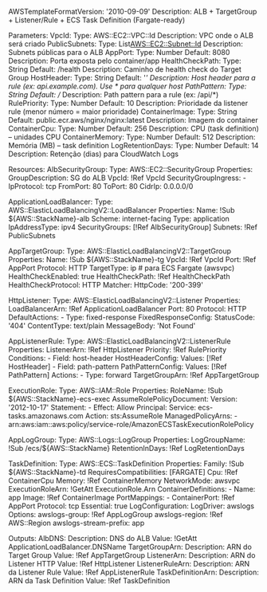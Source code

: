AWSTemplateFormatVersion: '2010-09-09'
Description: ALB + TargetGroup + Listener/Rule + ECS Task Definition (Fargate-ready)

Parameters:
  VpcId:
    Type: AWS::EC2::VPC::Id
    Description: VPC onde o ALB será criado
  PublicSubnets:
    Type: List<AWS::EC2::Subnet::Id>
    Description: Subnets públicas para o ALB
  AppPort:
    Type: Number
    Default: 8080
    Description: Porta exposta pelo container/app
  HealthCheckPath:
    Type: String
    Default: /health
    Description: Caminho de health check do Target Group
  HostHeader:
    Type: String
    Default: '*'
    Description: Host header para a rule (ex: api.example.com). Use * para qualquer host
  PathPattern:
    Type: String
    Default: /*
    Description: Path pattern para a rule (ex: /api/*)
  RulePriority:
    Type: Number
    Default: 10
    Description: Prioridade da listener rule (menor número = maior prioridade)
  ContainerImage:
    Type: String
    Default: public.ecr.aws/nginx/nginx:latest
    Description: Imagem do container
  ContainerCpu:
    Type: Number
    Default: 256
    Description: CPU (task definition) – unidades CPU
  ContainerMemory:
    Type: Number
    Default: 512
    Description: Memória (MB) – task definition
  LogRetentionDays:
    Type: Number
    Default: 14
    Description: Retenção (dias) para CloudWatch Logs

Resources:
  AlbSecurityGroup:
    Type: AWS::EC2::SecurityGroup
    Properties:
      GroupDescription: SG do ALB
      VpcId: !Ref VpcId
      SecurityGroupIngress:
        - IpProtocol: tcp
          FromPort: 80
          ToPort: 80
          CidrIp: 0.0.0.0/0

  ApplicationLoadBalancer:
    Type: AWS::ElasticLoadBalancingV2::LoadBalancer
    Properties:
      Name: !Sub ${AWS::StackName}-alb
      Scheme: internet-facing
      Type: application
      IpAddressType: ipv4
      SecurityGroups: [!Ref AlbSecurityGroup]
      Subnets: !Ref PublicSubnets

  AppTargetGroup:
    Type: AWS::ElasticLoadBalancingV2::TargetGroup
    Properties:
      Name: !Sub ${AWS::StackName}-tg
      VpcId: !Ref VpcId
      Port: !Ref AppPort
      Protocol: HTTP
      TargetType: ip        # para ECS Fargate (awsvpc)
      HealthCheckEnabled: true
      HealthCheckPath: !Ref HealthCheckPath
      HealthCheckProtocol: HTTP
      Matcher:
        HttpCode: '200-399'

  HttpListener:
    Type: AWS::ElasticLoadBalancingV2::Listener
    Properties:
      LoadBalancerArn: !Ref ApplicationLoadBalancer
      Port: 80
      Protocol: HTTP
      DefaultActions:
        - Type: fixed-response
          FixedResponseConfig:
            StatusCode: '404'
            ContentType: text/plain
            MessageBody: 'Not Found'

  AppListenerRule:
    Type: AWS::ElasticLoadBalancingV2::ListenerRule
    Properties:
      ListenerArn: !Ref HttpListener
      Priority: !Ref RulePriority
      Conditions:
        - Field: host-header
          HostHeaderConfig:
            Values: [!Ref HostHeader]
        - Field: path-pattern
          PathPatternConfig:
            Values: [!Ref PathPattern]
      Actions:
        - Type: forward
          TargetGroupArn: !Ref AppTargetGroup

  ExecutionRole:
    Type: AWS::IAM::Role
    Properties:
      RoleName: !Sub ${AWS::StackName}-ecs-exec
      AssumeRolePolicyDocument:
        Version: '2012-10-17'
        Statement:
          - Effect: Allow
            Principal:
              Service: ecs-tasks.amazonaws.com
            Action: sts:AssumeRole
      ManagedPolicyArns:
        - arn:aws:iam::aws:policy/service-role/AmazonECSTaskExecutionRolePolicy

  AppLogGroup:
    Type: AWS::Logs::LogGroup
    Properties:
      LogGroupName: !Sub /ecs/${AWS::StackName}
      RetentionInDays: !Ref LogRetentionDays

  TaskDefinition:
    Type: AWS::ECS::TaskDefinition
    Properties:
      Family: !Sub ${AWS::StackName}-td
      RequiresCompatibilities: [FARGATE]
      Cpu: !Ref ContainerCpu
      Memory: !Ref ContainerMemory
      NetworkMode: awsvpc
      ExecutionRoleArn: !GetAtt ExecutionRole.Arn
      ContainerDefinitions:
        - Name: app
          Image: !Ref ContainerImage
          PortMappings:
            - ContainerPort: !Ref AppPort
              Protocol: tcp
          Essential: true
          LogConfiguration:
            LogDriver: awslogs
            Options:
              awslogs-group: !Ref AppLogGroup
              awslogs-region: !Ref AWS::Region
              awslogs-stream-prefix: app

Outputs:
  AlbDNS:
    Description: DNS do ALB
    Value: !GetAtt ApplicationLoadBalancer.DNSName
  TargetGroupArn:
    Description: ARN do Target Group
    Value: !Ref AppTargetGroup
  ListenerArn:
    Description: ARN do Listener HTTP
    Value: !Ref HttpListener
  ListenerRuleArn:
    Description: ARN da Listener Rule
    Value: !Ref AppListenerRule
  TaskDefinitionArn:
    Description: ARN da Task Definition
    Value: !Ref TaskDefinition
